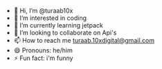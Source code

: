 - 👋 Hi, I’m @turaab10x
- 👀 I’m interested in coding
- 🌱 I’m currently learning jetpack
- 💞️ I’m looking to collaborate on Api's
- 📫 How to reach me turaab.10xdigital@gmail.com
- 😄 Pronouns: he/him
- ⚡ Fun fact: i'm funny

<!---
turaab10x/turaab10x is a ✨ special ✨ repository because its `README.md` (this file) appears on your GitHub profile.
You can click the Preview link to take a look at your changes.
--->
